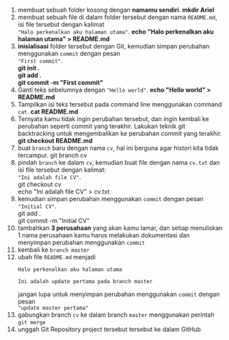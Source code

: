 1. membuat sebuah folder kosong dengan **namamu sendiri**. **mkdir Ariel**
2. membuat sebuah file di dalam folder tersebut dengan nama `README.md`, isi file tersebut dengan kalimat<br>`"Halo perkenalkan aku halaman utama"`. **echo "Halo perkenalkan aku halaman utama" > README.md**
3. **inisialisasi** folder tersebut dengan Git, kemudian simpan perubahan menggunakan `commit` dengan pesan<br>`"First commit"`. 
<br>**git init .<br>git add .<br>git commit -m "First commit"**
4. Ganti teks sebelumnya dengan `"Hello world"`. **echo "Hello world" > README.md**
5. Tampilkan isi teks tersebut pada command line menggunakan command `cat`. **cat README.md**
6. Ternyata kamu tidak ingin perubahan tersebut, dan ingin kembali ke perubahan seperti commit yang terakhir. Lakukan teknik git backtracking untuk mengembalikan ke perubahan commit yang terakhir. **git checkout README.md**
7. buat `branch` baru dengan nama `cv`, hal ini berguna agar histori kita tidak tercampur. git branch cv
8. pindah `branch` ke dalam `cv`, kemudian buat file dengan nama `cv.txt` dan isi file tersebut dengan kalimat:<br>`"Ini adalah file CV"`. <br>git checkout cv<br>echo "Ini adalah file CV" > cv.txt
9. kemudian simpan perubahan menggunakan `commit` dengan pesan<br>`"Initial CV"`. <br>git add .<br>git commit -m "Initial CV"
10. tambahkan **3 perusahaan** yang akan kamu lamar, dan setiap menuliskan 1 nama perusahaan kamu harus melakukan dokumentasi dan menyimpan perubahan menggunakan `commit`
11. kembali ke `branch master`
12. ubah file `README.md` menjadi
    ```
    Halo perkenalkan aku halaman utama

    Ini adalah update pertama pada branch master
    ```
    jangan lupa untuk menyimpan perubahan menggunakan `commit` dengan pesan<br>`"update master pertama"`
13. gabungkan branch `cv` ke dalam branch `master` menggunakan perintah `git merge`
14. unggah Git Repository project tersebut tersebut ke dalam GitHub

